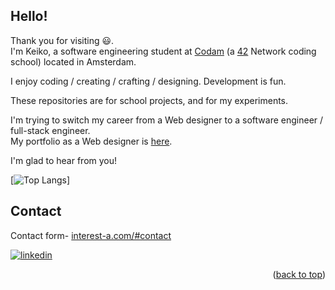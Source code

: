 
<a name="readme-top"></a>

<!-- ABOUT THE PROJECT -->
## Hello! 

Thank you for visiting :smiley:.  
I'm Keiko, a software engineering student at [Codam](https://www.codam.nl/)  \(a [42](https://www.42network.org/) Network coding school\) located in Amsterdam.  

I enjoy coding / creating / crafting / designing. Development is fun.

These repositories are for school projects, and for my experiments.

I'm trying to switch my career from a Web designer to a software engineer / full-stack engineer.   
My portfolio as a Web designer is [here](https://portfolio-interesta.netlify.app/).

I'm glad to hear from you!  


[![Top Langs](https://github-readme-stats.vercel.app/api/top-langs/?username=Tatamize&theme=vue-dark&show_icons=true&layout=compact)]


<!-- CONTACT -->
## Contact

Contact form- [interest-a.com/#contact](https://interest-a.com/#contact)



[![linkedin][lilnkedin-img]][linkedin-url] 

[lilnkedin-img]: https://img.shields.io/badge/LinkedIn-0077B5?style=for-the-badge&logo=linkedin&logoColor=white
[linkedin-url]: https://www.linkedin.com/in/keiko-ito-interesta/



<p align="right">(<a href="#readme-top">back to top</a>)</p>

